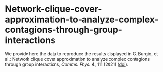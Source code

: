 # Network-clique-cover-approximation-to-analyze-complex-contagions-through-group-interactions

We provide here the data to reproduce the results displayed in G. Burgio, et al.: Network clique cover approximation to analyze complex contagions through group interactions, _Comms. Phys._ **4**, 111 (2021) ([doi](https://doi.org/10.1038/s42005-021-00618-z)).
